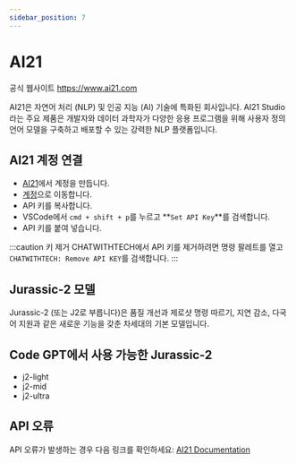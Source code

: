 ```yaml
---
sidebar_position: 7
---
```


# AI21
공식 웹사이트 https://www.ai21.com

AI21은 자연어 처리 (NLP) 및 인공 지능 (AI) 기술에 특화된 회사입니다. AI21 Studio라는 주요 제품은 개발자와 데이터 과학자가 다양한 응용 프로그램을 위해 사용자 정의 언어 모델을 구축하고 배포할 수 있는 강력한 NLP 플랫폼입니다.

## AI21 계정 연결
- [AI21](https://www.ai21.com/)에서 계정을 만듭니다.
- [계정](https://studio.ai21.com/account/account)으로 이동합니다.
- API 키를 복사합니다.
- VSCode에서 ```cmd + shift + p```를 누르고 **`Set API Key`**를 검색합니다.
- API 키를 붙여 넣습니다.

:::caution 키 제거
CHATWITHTECH에서 API 키를 제거하려면 명령 팔레트를 열고 `CHATWITHTECH: Remove API KEY`를 검색합니다.
:::

## Jurassic-2 모델
Jurassic-2 (또는 J2로 부릅니다)은 품질 개선과 제로샷 명령 따르기, 지연 감소, 다국어 지원과 같은 새로운 기능을 갖춘 차세대의 기본 모델입니다.

## Code GPT에서 사용 가능한 Jurassic-2
- j2-light
- j2-mid
- j2-ultra

## API 오류
API 오류가 발생하는 경우 다음 링크를 확인하세요: [AI21 Documentation](https://docs.ai21.com/reference/j2-complete-api-ref)
